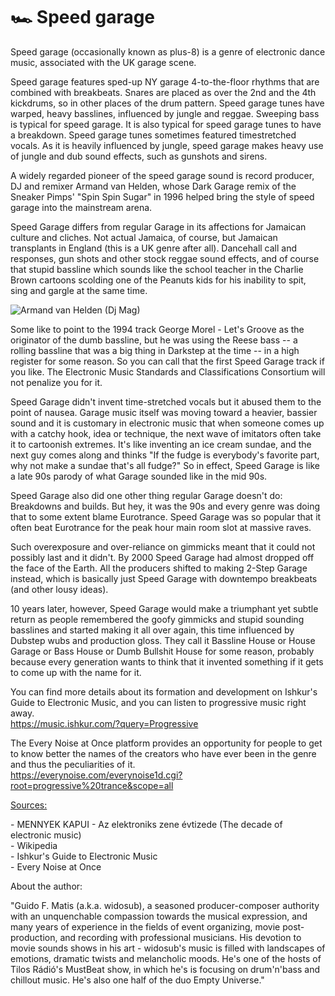# 🏎️ Speed garage

Speed garage (occasionally known as plus-8) is a genre of electronic dance music, associated with the UK garage scene.

Speed garage features sped-up NY garage 4-to-the-floor rhythms that are combined with breakbeats. Snares are placed as over the 2nd and the 4th kickdrums, so in other places of the drum pattern. Speed garage tunes have warped, heavy basslines, influenced by jungle and reggae. Sweeping bass is typical for speed garage. It is also typical for speed garage tunes to have a breakdown. Speed garage tunes sometimes featured timestretched vocals. As it is heavily influenced by jungle, speed garage makes heavy use of jungle and dub sound effects, such as gunshots and sirens.

A widely regarded pioneer of the speed garage sound is record producer, DJ and remixer Armand van Helden, whose Dark Garage remix of the Sneaker Pimps' "Spin Spin Sugar" in 1996 helped bring the style of speed garage into the mainstream arena.

Speed Garage differs from regular Garage in its affections for Jamaican culture and cliches. Not actual Jamaica, of course, but Jamaican transplants in England (this is a UK genre after all). Dancehall call and responses, gun shots and other stock reggae sound effects, and of course that stupid bassline which sounds like the school teacher in the Charlie Brown cartoons scolding one of the Peanuts kids for his inability to spit, sing and gargle at the same time.  

![Armand van Helden (Dj Mag)](https://djmag.com/sites/default/files/styles/djmag_landscape__691x372_/public/article/image/1_9nHfeL4m1ABnwwtcEMUHHA.jpeg?itok=yTclVyI7)

Some like to point to the 1994 track George Morel - Let's Groove as the originator of the dumb bassline, but he was using the Reese bass -- a rolling bassline that was a big thing in Darkstep at the time -- in a high register for some reason. So you can call that the first Speed Garage track if you like. The Electronic Music Standards and Classifications Consortium will not penalize you for it.

Speed Garage didn't invent time-stretched vocals but it abused them to the point of nausea. Garage music itself was moving toward a heavier, bassier sound and it is customary in electronic music that when someone comes up with a catchy hook, idea or technique, the next wave of imitators often take it to cartoonish extremes. It's like inventing an ice cream sundae, and the next guy comes along and thinks "If the fudge is everybody's favorite part, why not make a sundae that's all fudge?" So in effect, Speed Garage is like a late 90s
parody of what Garage sounded like in the mid 90s.

Speed Garage also did one other thing regular Garage doesn't do: Breakdowns and builds. But hey, it was the 90s and every genre was doing that to some extent blame Eurotrance. Speed Garage was so popular that it often beat Eurotrance for the peak hour main room slot at massive raves.

Such overexposure and over-reliance on gimmicks meant that it could not possibly last and it didn't. By 2000 Speed Garage had almost dropped off the face of the Earth. All the producers shifted to making 2-Step Garage instead, which is basically just Speed Garage with downtempo breakbeats (and other lousy ideas).

10 years later, however, Speed Garage would make a triumphant yet subtle return as people remembered the goofy gimmicks and stupid sounding basslines and started making it all over again, this time influenced by Dubstep wubs and production gloss. They call it Bassline House or House Garage or Bass House or Dumb Bullshit House for some reason, probably because every generation wants to think that it invented something if it gets to come up with the name for it.

You can find more details about its formation and development on Ishkur's Guide to Electronic Music, and you can listen to progressive music right away.<br />
<https://music.ishkur.com/?query=Progressive>

The Every Noise at Once platform provides an opportunity for people to get to know better the names of the creators who have ever been in the genre and thus the peculiarities of it.<br />
<https://everynoise.com/everynoise1d.cgi?root=progressive%20trance&scope=all>

<ins>Sources:</ins>

\-   MENNYEK KAPUI - Az elektroniks zene évtizede (The decade of electronic music)<br />
\-   Wikipedia<br />
\-   Ishkur's Guide to Electronic Music<br />
\-   Every Noise at Once<br />

About the author:

"Guido F. Matis (a.k.a. widosub), a seasoned producer-composer authority with an unquenchable compassion towards the musical expression, and many years of experience in the fields of event organizing, movie post-production, and recording with professional musicians. His devotion to movie sounds shows in his art - widosub's music is filled with landscapes of emotions, dramatic twists and melancholic moods. He's one of the hosts of Tilos Rádió's MustBeat show, in which he's is focusing on drum'n'bass and chillout music. He's also one half of the duo Empty Universe."



